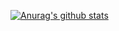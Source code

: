 [![Anurag's github stats](https://github-readme-stats.vercel.app/api?username=FreckledCoder&count_private=true&show_icons=true)](https://github.com/anuraghazra/github-readme-stats)
